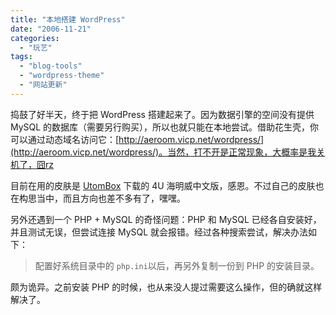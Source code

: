 ```yaml
---
title: "本地搭建 WordPress"
date: "2006-11-21"
categories: 
  - "玩艺"
tags: 
  - "blog-tools"
  - "wordpress-theme"
  - "网站更新"
---
```


捣鼓了好半天，终于把 WordPress 搭建起来了。因为数据引擎的空间没有提供 MySQL 的数据库（需要另行购买），所以也就只能在本地尝试。借助花生壳，你可以通过动态域名访问它：[http://aeroom.vicp.net/wordpress/](http://aeroom.vicp.net/wordpress/)。当然，打不开是正常现象，大概率是我关机了，囧rz

目前在用的皮肤是 [UtomBox](http://utombox.com/) 下载的 4U 海明威中文版，感恩。不过自己的皮肤也在构思当中，而且方向也差不多有了，嘿嘿。

另外还遇到一个 PHP + MySQL 的奇怪问题：PHP 和 MySQL 已经各自安装好，并且测试无误，但尝试连接 MySQL 就会报错。经过各种搜索尝试，解决办法如下：

> 配置好系统目录中的 `php.ini`以后，再另外复制一份到 PHP 的安装目录。

颇为诡异。之前安装 PHP 的时候，也从来没人提过需要这么操作，但的确就这样解决了。